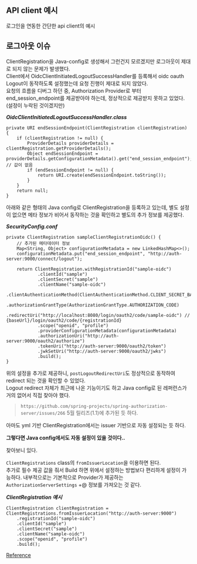 ## API client 예시

로그인을 연동한 간단한 api client의 예시

## 로그아웃 이슈

ClientRegistration을 Java-config로 생성해서 그런건지 모르겠지만 로그아웃이 제대로 되지 않는 문제가 발생했다.   
Client에서 OidcClientInitiatedLogoutSuccessHandler를 등록해서 oidc oauth Logout이 동작하도록 설정했는데 요청 진행이 제대로 되지 않았다.   
요청의 흐름을 디버그 하던 중, Authorization Provider로 부터 end_session_endpoint를 제공받아야 하는데, 정상적으로 제공받지 못하고 있었다.(설정이 누락된 것이겠지만)   

***OidcClientInitiatedLogoutSuccessHandler.class***
```
private URI endSessionEndpoint(ClientRegistration clientRegistration) {
    if (clientRegistration != null) {
        ProviderDetails providerDetails = clientRegistration.getProviderDetails();
        Object endSessionEndpoint = providerDetails.getConfigurationMetadata().get("end_session_endpoint"); // 값이 없음
        if (endSessionEndpoint != null) {
            return URI.create(endSessionEndpoint.toString());
        }
    }
    return null;
}
```

아래와 같은 형태의 Java config로 ClientRegistration을 등록하고 있는데, 별도 설정이 없으면 메타 정보가 비어서 동작하는 것을 확인하고
별도의 추가 정보를 제공했다.

***SecurityConfig.conf***
``` 
private ClientRegistration sampleClientRegistrationOidc() {
    // 추가된 메타데이터 정보
    Map<String, Object> configurationMetadata = new LinkedHashMap<>();
    configurationMetadata.put("end_session_endpoint", "http://auth-server:9000/connect/logout");
    
    return ClientRegistration.withRegistrationId("sample-oidc")
            .clientId("sample")
            .clientSecret("sample")
            .clientName("sample-oidc")
            .clientAuthenticationMethod(ClientAuthenticationMethod.CLIENT_SECRET_BASIC)
            .authorizationGrantType(AuthorizationGrantType.AUTHORIZATION_CODE)
            .redirectUri("http://localhost:8080/login/oauth2/code/sample-oidc") // {baseUrl}/login/oauth2/code/{registrationId}
            .scope("openid", "profile")
            .providerConfigurationMetadata(configurationMetadata)
            .authorizationUri("http://auth-server:9000/oauth2/authorize")
            .tokenUri("http://auth-server:9000/oauth2/token")
            .jwkSetUri("http://auth-server:9000/oauth2/jwks")
            .build();
}
```

위의 설정을 추가로 제공하니, `postLogoutRedirectUri`도 정상적으로 동작하여 redirect 되는 것을 확인할 수 있었다.      
Logout redirect 자체가 최근에 나온 기능이기도 하고 Java config로 된 레퍼런스가 거의 없어서 직접 찾아야 했다.

> `https://github.com/spring-projects/spring-authorization-server/issues/266` 5월 릴리즈(1.1)에 추가된 듯 하다.

아마도 yml 기반 ClientRegistration에서는 issuer 기반으로 자동 설정되는 듯 하다.   

**그렇다면 Java config에서도 자동 설정이 있을 것이다..**

찾아보니 있다.   

`ClientRegistrations` class의 `fromIssuerLocation`을 이용하면 된다.   
추가로 필수 제공 값을 줘서 Build 하면 위에서 설정하는 방법보다 편리하게 설정이 가능하다. 내부적으로는 기본적으로 Provider가 제공하는 `AuthorizationServerSettings` +@ 정보를 가져오는 것 같다.   

***ClientRegistration 예시***
```
ClientRegistration clientRegistration = ClientRegistrations.fromIssuerLocation("http://auth-server:9000")
    .registrationId("sample-oidc")
    .clientId("sample")
    .clientSecret("sample")
    .clientName("sample-oidc")
    .scope("openid", "profile")
    .build();
```


[Reference][ref]

[ref]: https://docs.spring.io/spring-security/reference/servlet/oauth2/client/index.html
